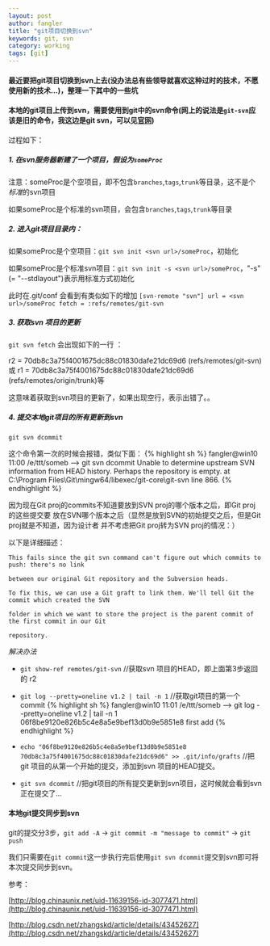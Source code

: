 ```yaml
---
layout: post
author: fangler
title: "git项目切换到svn"
keywords: git, svn
category: working
tags: [git]
---
```


#### 最近要把git项目切换到svn上去(没办法总有些领导就喜欢这种过时的技术，不愿使用新的技术...)，整理一下其中的一些坑

#### 本地的git项目上传到svn，需要使用到git中的svn命令(网上的说法是`git-svn`应该是旧的命令，我这边是git svn，可以见[官网](http://git-scm.com/docs/git-svn))

过程如下：

##### 1. 在svn服务器新建了一个项目，假设为`someProc`

注意：someProc是个空项目，即不包含`branches`,`tags`,`trunk`等目录，这不是个*标准*的svn项目

如果someProc是个标准的svn项目，会包含`branches`,`tags`,`trunk`等目录

##### 2. 进入git项目目录内：
如果someProc是个空项目：`git svn init <svn url>/someProc`，初始化

如果someProc是个标准svn项目：`git svn init -s <svn url>/someProc`，"-s"(= "--stdlayout")表示用标准方式初始化

此时在.git/conf 会看到有类似如下的增加
`
[svn-remote "svn"]
url = <svn url>/someProc
fetch = :refs/remotes/git-svn
`

##### 3. 获取svn 项目的更新
`git svn fetch`  会出现如下的一行 ：

r2 = 70db8c3a75f4001675dc88c01830dafe21dc69d6 (refs/remotes/git-svn)
或 r1 = 70db8c3a75f4001675dc88c01830dafe21dc69d6 (refs/remotes/origin/trunk)等

这意味着获取到svn项目的更新了，如果出现空行，表示出错了。。

##### 4. 提交本地git项目的所有更新到svn

`git svn dcommit`

这个命令第一次的时候会报错，类似下面：
{% highlight sh %}
fangler@win10 11:00 /e/ttt/someb --> git svn dcommit
Unable to determine upstream SVN information from HEAD history.
Perhaps the repository is empty. at C:\Program Files\Git\mingw64/libexec/git-core\git-svn line 866.
{% endhighlight %}

因为现在Git proj的commits不知道要放到SVN proj的哪个版本之后，即Git proj的这些提交要
放在SVN哪个版本之后（显然是放到SVN的初始提交之后，但是Git proj就是不知道，因为设计者
并不考虑把Git proj转为SVN proj的情况：）

以下是详细描述：

    This fails since the git svn command can't figure out which commits to push: there's no link

    between our original Git repository and the Subversion heads.

    To fix this, we can use a Git graft to link them. We'll tell Git the commit which created the SVN

    folder in which we want to store the project is the parent commit of the first commit in our Git

    repository.

*解决办法*

- `git show-ref remotes/git-svn` //获取svn 项目的HEAD，即上面第3步返回的 r2

- `git log --pretty=oneline v1.2 | tail -n 1` //获取git项目的第一个commit
    {% highlight sh %}
    fangler@win10 11:01 /e/ttt/someb --> git log --pretty=oneline v1.2 | tail -n 1
    06f8be9120e826b5c4e8a5e9bef13d0b9e5851e8 first add
    {% endhighlight %}

- `echo "06f8be9120e826b5c4e8a5e9bef13d0b9e5851e8 70db8c3a75f4001675dc88c01830dafe21dc69d6" >> .git/info/grafts`
//把git 项目的从第一个开始的提交，添加到svn 项目的HEAD提交。

- `git svn dcommit` //把git项目的所有提交更新到svn项目，这时候就会看到svn正在提交了...



#### 本地git提交同步到svn

git的提交分3步，`git add -A` ->  `git commit -m "message to commit"` -> `git push`

我们只需要在`git commit`这一步执行完后使用`git svn dcommit`提交到svn即可将本次提交同步到svn。



参考：

[http://blog.chinaunix.net/uid-11639156-id-3077471.html](http://blog.chinaunix.net/uid-11639156-id-3077471.html)

[http://blog.csdn.net/zhangskd/article/details/43452627](http://blog.csdn.net/zhangskd/article/details/43452627)
